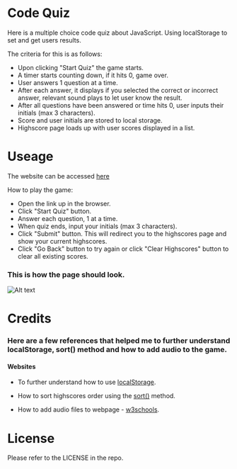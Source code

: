 # Code Quiz

Here is a multiple choice code quiz about JavaScript. Using localStorage to set and get users results.

The criteria for this is as follows:

- Upon clicking "Start Quiz" the game starts.
- A timer starts counting down, if it hits 0, game over.
- User answers 1 question at a time.
- After each answer, it displays if you selected the correct or incorrect answer, relevant sound plays to let user know the result.
- After all questions have been answered or time hits 0, user inputs their initials (max 3 characters).
- Score and user initials are stored to local storage.
- Highscore page loads up with user scores displayed in a list.

# Useage

The website can be accessed [here](https://philc7.github.io/code-quiz/)

How to play the game:

- Open the link up in the browser.
- Click "Start Quiz" button.
- Answer each question, 1 at a time.
- When quiz ends, input your initials (max 3 characters).
- Click "Submit" button. This will redirect you to the highscores page and show your current highscores.
- Click "Go Back" button to try again or click "Clear Highscores" button to clear all existing scores.

### This is how the page should look.

![Alt text](<Screenshot 2023-12-30 at 11.48.25.png>)

# Credits

### Here are a few references that helped me to further understand localStorage, sort() method and how to add audio to the game.

#### Websites

- To further understand how to use [localStorage](https://www.notion.so/Week-6-API-s-19e254fc476f44af914f3e287babf8ea?pvs=4#931f9883a9b741a8864e6a185c07a9d0).

- How to sort highscores order using the [sort()](https://www.notion.so/Week-6-API-s-19e254fc476f44af914f3e287babf8ea?pvs=4#63b053a493e64e9da4776fe3108a6978) method.

- How to add audio files to webpage - [w3schools](https://www.notion.so/Week-6-API-s-19e254fc476f44af914f3e287babf8ea?pvs=4#a82046005d7344cc938cc72735e34de8).

# License

Please refer to the LICENSE in the repo.
